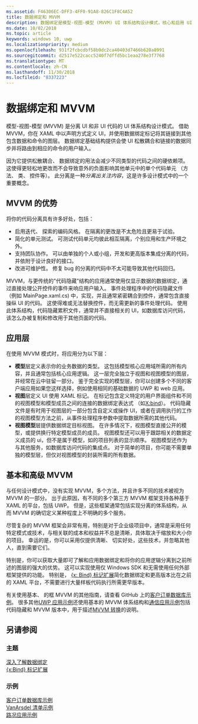 ```yaml
---
ms.assetid: F46306EC-DFF3-4FF0-91A8-826C1F8C4A52
title: 数据绑定和 MVVM
description: 数据绑定是模型-视图-模型 (MVVM) UI 体系结构设计模式，核心和启用 UI 和非 UI 代码之间的松散耦合。
ms.date: 10/02/2018
ms.topic: article
keywords: windows 10, uwp
ms.localizationpriority: medium
ms.openlocfilehash: 931f2fcbcdbf58b9dc2ca40403d7466b620a8991
ms.sourcegitcommit: d2517e522cacc5240f7dffd5bc1eaa278e3f7768
ms.translationtype: MT
ms.contentlocale: zh-CN
ms.lasthandoff: 11/30/2018
ms.locfileid: "8337223"
---
```

# <a name="data-binding-and-mvvm"></a>数据绑定和 MVVM

模型-视图-模型 (MVVM) 是分离 UI 和非 UI 代码的 UI 体系结构设计模式。 借助 MVVM，你在 XAML 中以声明方式定义 UI，并使用数据绑定标记将其链接到其他包含数据和命令的图层。 数据绑定基础结构提供会使 UI 松散耦合和链接的数据同步并将路由到相应的命令的用户输入。 

因为它提供松散耦合、 数据绑定的用法会减少不同类型的代码之间的硬依赖项。 这使得更轻松地更改而不会导致意外的负面影响其他单元中的单个代码单元 （方法、 类、 控件等）。 此分离是一种*分离出关注内容*，这是许多设计模式中的一个重要概念。 

## <a name="benefits-of-mvvm"></a>MVVM 的优势

将你的代码分离具有许多好处，包括：

* 启用迭代、 探索的编码风格。 在隔离的更改是不太危险且更易于试验。
* 简化的单元测试。 可测试代码单元均彼此相互隔离，个别应用和生产环境之外。
* 支持团队协作。 可以由单独的个人或小组，开发和更高版本集成分离的代码，并依附于设计良好的接口。
* 改进可维护性。 修复 bug 的分离的代码中不太可能导致其他代码回归。

MVVM，与更传统的"代码隐藏"结构的应用通常使用仅显示数据的数据绑定，通过直接处理公开控件的事件来响应用户输入。 事件处理程序中的代码隐藏文件 （例如 MainPage.xaml.cs) 中，实现，并且通常紧密耦合到控件，通常包含直接操纵 UI 的代码。 这使得难或无法替换控件，而无需更新的事件处理代码。 使用此体系结构，代码隐藏累积文件，通常并不直接相关的 UI，如数据库访问代码，该怎么办被复制和修改用于其他页面的代码。

## <a name="app-layers"></a>应用层

在使用 MVVM 模式时，将应用分为以下层：

* **模型**层定义表示你的业务数据的类型。 这包括模型核心应用域所需的所有内容，并且通常包括核心应用逻辑。 这一层完全独立于视图和视图模型的图层，并经常在云中驻留一部分。 鉴于完全实现的模型层，你可以创建多个不同的客户端应用如果您这样选择，例如使用相同的基础数据的 UWP 和 web 应用。
* **视图**层定义 UI 使用 XAML 标记。 在标记包含定义特定的用户界面组件和不同的视图模型和模型成员之间的连接的数据绑定表达式 （如[X:bind](https://docs.microsoft.com/windows/uwp/xaml-platform/x-bind-markup-extension)）。 代码隐藏文件是有时用于视图层的一部分包含自定义或操作 UI，或者在调用执行的工作的视图模型方法之前，从事件处理程序参数中提取数据所需的其他代码。 
* **视图模型**层提供数据绑定目标视图。 在许多情况下，视图模型直接公开的模型，或提供换行特定模型成员的成员。 视图模型还可以用于跟踪相关的数据定义成员的 ui，但不是属于模型，如的项目列表的显示顺序。 视图模型还作为与其他服务，如数据库访问代码的集成点。 对于简单的项目，你可能不需要单独的模型层，但仅对视图模型的封装所需的所有数据。 

## <a name="basic-and-advanced-mvvm"></a>基本和高级 MVVM

与任何设计模式中，没有实现 MVVM，多个方法，并且许多不同的技术被视为 MVVM 的一部分。 出于此原因，有不同的多个第三方 MVVM 框架支持各种基于 XAML 的平台，包括 UWP。 但是，这些框架通常包括实现分离的体系结构，从而 MVVM 的确切定义某种程度上不明确的多个服务。 

尽管复杂的 MVVM 框架会非常有用，特别是对于企业级项目中，通常是采用任何特定模式或技术，与相关联的成本和权益并不总是清晰，具体取决于缩放和大小你的项目。 幸运的是，你可以采用仅提供清晰、 切实好处，这些技术，并忽略其他人，直到需要它们。 

特别是，你可以获取大量即可了解和应用数据绑定和将你的应用逻辑分离到之前所述的图层的强大的优势。 这可以实现使用仅 Windows SDK 和无需使用任何外部框架提供的功能。 特别是， [{x: Bind} 标记扩展](https://docs.microsoft.com/windows/uwp/xaml-platform/x-bind-markup-extension)简化数据绑定和更高版本比在之前的 XAML 平台，不需要进行大量样板代码执行所需更早版本。

有关使用基本、 的框 MVVM 的其他指南，请查看 GitHub 上的[客户订单数据库示例](https://github.com/Microsoft/Windows-appsample-customers-orders-database)。 很多其他[UWP 应用示例](https://github.com/Microsoft?q=windows-appsample
)还使用基本的 MVVM 体系结构和[通信应用示例](https://github.com/Microsoft/Windows-appsample-trafficapp)包括代码隐藏和 MVVM 版本中，用于描述[MVVM 转换](https://github.com/Microsoft/Windows-appsample-trafficapp/blob/MVVM/MVVM.md)的说明。 

## <a name="see-also"></a>另请参阅

### <a name="topics"></a>主题

[深入了解数据绑定](https://docs.microsoft.com/windows/uwp/data-binding/data-binding-in-depth)  
[{x:Bind} 标记扩展](https://docs.microsoft.com/windows/uwp/xaml-platform/x-bind-markup-extension)  

### <a name="samples"></a>示例

[客户订单数据库示例](https://github.com/Microsoft/Windows-appsample-customers-orders-database)  
[VanArsdel 清单示例](https://github.com/Microsoft/InventorySample)  
[路况应用示例](https://github.com/Microsoft/Windows-appsample-trafficapp)  
